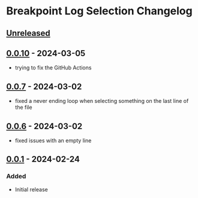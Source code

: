 <!-- Keep a Changelog guide -> https://keepachangelog.com -->

# Breakpoint Log Selection Changelog

## [Unreleased]

## [0.0.10] - 2024-03-05

- trying to fix the GitHub Actions

## [0.0.7] - 2024-03-02

- fixed a never ending loop when selecting something on the last line of the file

## [0.0.6] - 2024-03-02

- fixed issues with an empty line

## [0.0.1] - 2024-02-24

### Added

- Initial release

[Unreleased]: https://github.com/BoukeNijhuis/breakpoint-log-selection/compare/v0.0.10...HEAD
[0.0.10]: https://github.com/BoukeNijhuis/breakpoint-log-selection/compare/v0.0.7...v0.0.10
[0.0.7]: https://github.com/BoukeNijhuis/breakpoint-log-selection/compare/v0.0.6...v0.0.7
[0.0.6]: https://github.com/BoukeNijhuis/breakpoint-log-selection/compare/v0.0.1...v0.0.6
[0.0.1]: https://github.com/BoukeNijhuis/breakpoint-log-selection/commits/v0.0.1
